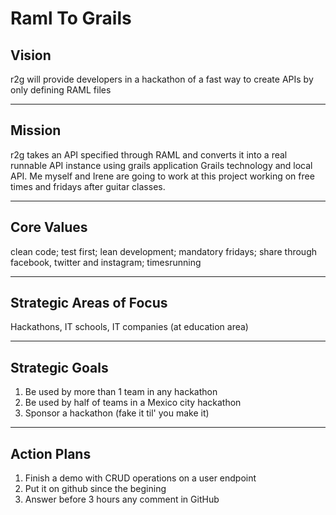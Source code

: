 # Raml To Grails

## Vision
r2g will provide developers in a hackathon of a fast way to create APIs by only defining RAML files

---

## Mission
r2g takes an API specified through RAML and converts it into a real runnable API instance using grails application Grails technology and local API. Me myself and Irene are going to work at this project working on free times and fridays after guitar classes. 

---

## Core Values
clean code; test first; lean development; mandatory fridays; share through facebook, twitter and instagram; timesrunning 

---

## Strategic Areas of Focus
Hackathons, IT schools, IT companies (at education area)

---

## Strategic Goals
1. Be used by more than 1 team in any hackathon
2. Be used by half of teams in a Mexico city hackathon
3. Sponsor a hackathon (fake it til' you make it)

---

## Action Plans
1. Finish a demo with CRUD operations on a user endpoint
2. Put it on github since the begining
3. Answer before 3 hours any comment in GitHub
